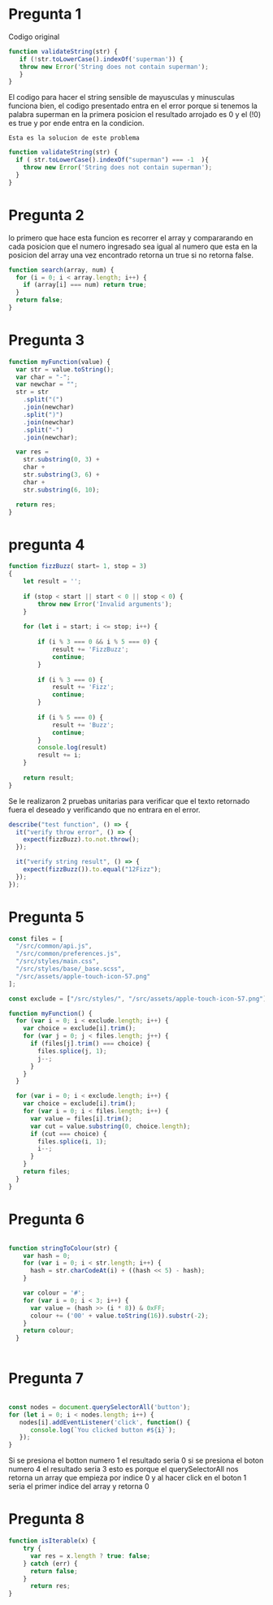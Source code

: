  # Pregunta 1 
 
 Codigo original 
 
 ```javascript
function validateString(str) {
	if (!str.toLowerCase().indexOf('superman')) {
	throw new Error('String does not contain superman');
	}    
}
```
 El codigo para hacer el string sensible de mayusculas y minusculas funciona bien, el codigo presentado
 entra en el error porque si tenemos la palabra superman en la primera posicion el resultado arrojado es 0  y el (!0) es true
 y por ende entra en la condicion.
 
 `Esta es la solucion de este problema` 

```javascript	
function validateString(str) {
  if ( str.toLowerCase().indexOf("superman") === -1  ){
    throw new Error('String does not contain superman');
  }    
}
```


# Pregunta 2

lo primero que hace esta funcion es recorrer el array y compararando en cada posicion que el numero ingresado sea 
igual al numero que esta en la posicion del array una vez encontrado retorna un true si no retorna false. 

```javascript
function search(array, num) {
  for (i = 0; i < array.length; i++) {
    if (array[i] === num) return true;
  }
  return false;
}
```


# Pregunta 3

```javascript
function myFunction(value) {
  var str = value.toString();
  var char = "-";
  var newchar = "";
  str = str
    .split("(")
    .join(newchar)
    .split(")")
    .join(newchar)
    .split("-")
    .join(newchar);

  var res =
    str.substring(0, 3) +
    char +
    str.substring(3, 6) +
    char +
    str.substring(6, 10);

  return res;
}
```

# pregunta 4
```javascript
function fizzBuzz( start= 1, stop = 3)
{
    let result = '';
    
    if (stop < start || start < 0 || stop < 0) {
        throw new Error('Invalid arguments');
    }
    
    for (let i = start; i <= stop; i++) {
        
        if (i % 3 === 0 && i % 5 === 0) {
            result += 'FizzBuzz';
            continue;
        }
        
        if (i % 3 === 0) {
            result += 'Fizz';
            continue;
        }
        
        if (i % 5 === 0) {
            result += 'Buzz';
            continue;
        }
        console.log(result)
        result += i;
    }
    
    return result;
}

```
Se le realizaron 2 pruebas unitarias para verificar que el texto retornado fuera el deseado y 
verificando que no entrara en el error.

```javascript
describe("test function", () => {
  it("verify throw error", () => {
    expect(fizzBuzz).to.not.throw();
  });

  it("verify string result", () => {
    expect(fizzBuzz()).to.equal("12Fizz");
  });
});

```
# Pregunta 5


```javascript
const files = [
  "/src/common/api.js",
  "/src/common/preferences.js",
  "/src/styles/main.css",
  "/src/styles/base/_base.scss",
  "/src/assets/apple-touch-icon-57.png"
];

const exclude = ["/src/styles/", "/src/assets/apple-touch-icon-57.png"];

function myFunction() {
  for (var i = 0; i < exclude.length; i++) {
    var choice = exclude[i].trim();
    for (var j = 0; j < files.length; j++) {
      if (files[j].trim() === choice) {
        files.splice(j, 1);
        j--;
      }
    }
  }

  for (var i = 0; i < exclude.length; i++) {
    var choice = exclude[i].trim();
    for (var i = 0; i < files.length; i++) {
      var value = files[i].trim();
      var cut = value.substring(0, choice.length);
      if (cut === choice) {
        files.splice(i, 1);
        i--;
      }
    }
    return files;
  }
}
```

# Pregunta 6
  
```javascript

function stringToColour(str) {
    var hash = 0;
    for (var i = 0; i < str.length; i++) {
      hash = str.charCodeAt(i) + ((hash << 5) - hash);
    }

    var colour = '#';
    for (var i = 0; i < 3; i++) {
      var value = (hash >> (i * 8)) & 0xFF;
      colour += ('00' + value.toString(16)).substr(-2);
    }
    return colour;
  }
  
```
  
# Pregunta 7

```javascript

const nodes = document.querySelectorAll('button');
for (let i = 0; i < nodes.length; i++) {
   nodes[i].addEventListener('click', function() {
      console.log(`You clicked button #${i}`);
   });
}

```

Si se presiona el botton numero 1  el resultado seria 0 si se presiona el boton numero 4 el resultado seria 3 esto es porque el
querySelectorAll nos retorna un array que empieza por indice 0 y al hacer click en el boton 1 seria el primer indice del array 
y retorna 0 



# Pregunta 8

```javascript
function isIterable(x) {
	try {
	  var res = x.length ? true: false;
	} catch (err) {
	  return false;
	}
	  return res;
}
```
